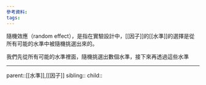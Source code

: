 ```yaml
---
參考資料:
tags:
---
```

隨機效應（random effect），是指在實驗設計中，[[因子]]的[[水準]]的選擇是從所有可能的水準中被隨機挑選出來的。

我們先從所有可能的水準裡面，隨機挑選出數個水準，接下來再透過這些水準
- - -
parent::[[水準]],[[因子]]
sibling::
child::